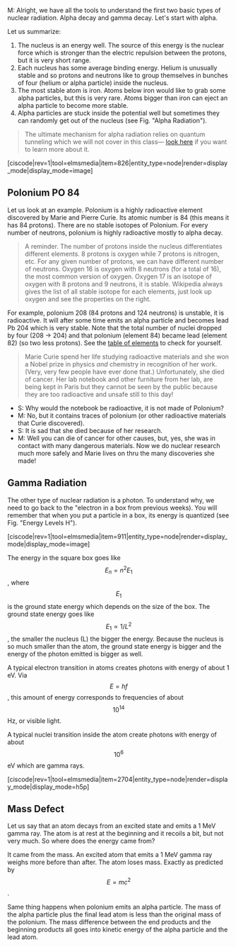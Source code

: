 M: Alright, we have all the tools to understand the first two basic types of nuclear radiation. Alpha decay and gamma decay. Let's start with alpha.

Let us summarize:

1. The nucleus is an energy well. The source of this energy is the nuclear force which is stronger than the electric repulsion between the protons, but it is very short range.
2. Each nucleus has some average binding energy. Helium is unusually stable and so protons and neutrons like to group themselves in bunches of four (helium or alpha particle) inside the nucleus.
3. The most stable atom is iron. Atoms below iron would like to grab some alpha particles, but this is very rare. Atoms bigger than iron can eject an alpha particle to become more stable.
4. Alpha particles are stuck inside the potential well but sometimes they can randomly get out of the nucleus (see Fig. "Alpha Radiation"). 

> The ultimate mechanism for alpha radiation relies on quantum tunneling which we will not cover in this class— <a href="https://www.youtube.com/watch?v=cTodS8hkSDg" target="_blank">look here</a> if you want to learn more about it.

[ciscode|rev=1|tool=elmsmedia|item=826|entity_type=node|render=display_mode|display_mode=image]

## Polonium PO 84 

Let us look at an example. Polonium is a highly radioactive element discovered by Marie and Pierre Curie. Its atomic number is 84 (this means it has 84 protons). There are no stable isotopes of Polonium. For every number of neutrons, polonium is highly radioactive mostly to alpha decay.

> A reminder. The number of protons inside the nucleus differentiates different elements. 8 protons is oxygen while 7 protons is nitrogen, etc. For any given number of protons, we can have different number of neutrons. Oxygen 16 is oxygen with 8 neutrons (for a total of 16), the most common version of oxygen. Oxygen 17 is an isotope of oxygen with 8 protons and 9 neutrons, it is stable. Wikipedia always gives the list of all stable isotope for each elements, just look up oxygen and see the properties on the right. 

For example, polonium 208 (84 protons and 124 neutrons) is unstable, it is radioactive. It will after some time emits an alpha particle and becomes lead Pb 204 which is very stable. Note that the total number of nuclei dropped by four (208 -> 204) and that polonium (element 84) became lead (element 82) (so two less protons). See the
<a href="http://www.webelements.com" target="_blank">table of elements</a> to check for yourself. 

>Marie Curie spend her life studying radioactive materials and she won a Nobel prize in physics _and_ chemistry in recognition of her work. (Very, very few people have ever done that.)
Unfortunately, she died of cancer. Her lab notebook and other furniture from her lab, are being kept in Paris but they cannot be seen by the public because they are too radioactive and unsafe still to this day!

- S: Why would the notebook be radioactive, it is not made of Polonium?
- M: No, but it contains traces of polonium (or other radioactive materials that Curie discovered).
- S: It is sad that she died because of her research.
- M: Well you can die of cancer for other causes, but, yes, she was in contact with many dangerous materials. Now we do nuclear research much more safely and Marie lives on thru the many discoveries she made!

## Gamma Radiation 

The other type of nuclear radiation is a photon. To understand why, we need to go back to the "electron in a box from previous weeks). You will remember that when you put a particle in a box, its energy is quantized (see Fig. "Energy Levels H").

[ciscode|rev=1|tool=elmsmedia|item=911|entity_type=node|render=display_mode|display_mode=image]

The energy in the square box goes like $$ E_n = n^2 E_1$$, where $$E_1$$ is the ground state energy which depends on the size of the box. The ground state energy goes like $$E_1 \propto 1/L^2$$, the smaller the nucleus (L) the bigger the energy. Because the nucleus is so much smaller than the atom, the ground state energy is bigger and the energy of the photon emitted is bigger as well.

A typical electron transition in atoms creates photons with energy of about 1 eV. Via $$E=hf$$, this amount of energy corresponds to frequencies of about $$10^{14}$$ Hz, or visible light.

A typical nuclei transition inside the atom create photons with energy of about $$10^6$$ eV which are gamma rays.

[ciscode|rev=1|tool=elmsmedia|item=2704|entity_type=node|render=display_mode|display_mode=h5p]

## Mass Defect 

Let us say that an atom decays from an excited state and emits a 1 MeV gamma ray. The atom is at rest at the beginning and it recoils a bit, but not very much. So where does the energy came from?

It came from the mass. An excited atom that emits a 1 MeV gamma ray weighs more before than after. The atom loses mass. Exactly as predicted by $$E=mc^2$$.

Same thing happens when polonium emits an alpha particle. The mass of the alpha particle plus the final lead atom is less than the original mass of the polonium. The mass difference between the end products and the beginning products all goes into kinetic energy of the alpha particle and the lead atom.